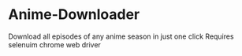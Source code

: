 # Anime-Downloader

Download all episodes of any anime season in just one click
Requires selenuim chrome web driver
